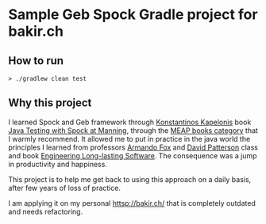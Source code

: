 # Sample Geb Spock Gradle project for bakir.ch

## How to run

```
> ./gradlew clean test
```

## Why this project

I learned Spock and Geb framework through [Konstantinos Kapelonis](https://github.com/kkapelon) book [Java Testing with 
Spock at Manning](https://www.manning.com/books/java-testing-with-spock), through 
the [MEAP books category](https://www.manning.com/meap-program) that I warmly recommend. It allowed me to put in 
practice in the java world the principles I learned from professors 
[Armando Fox](https://www2.eecs.berkeley.edu/Faculty/Homepages/fox.html) and 
[David Patterson](https://www2.eecs.berkeley.edu/Faculty/Homepages/patterson.html) class and book 
[Engineering Long-lasting Software](https://www.amazon.com/Engineering-Long-Lasting-Software-Approach-Computing/dp/0984881212). 
The consequence was a jump in productivity and happiness.

This project is to help me get back to using this approach on a daily basis, after few years of loss of practice.

I am applying it on my personal [httsp://bakir.ch/](https://bakir.ch/) that is completely outdated and needs refactoring.